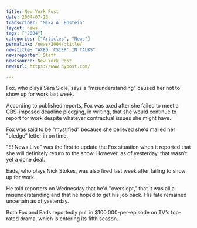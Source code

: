 ```yaml
---
title: New York Post
date: 2004-07-23
transcriber: "Mika A. Epstein"
layout: news
tags: ["2004"]
categories: ["Articles", "News"]
permalink: /news/2004/:title/
newstitle: "AXED 'CSIER' IN TALKS"
newsreporter: Staff
newssource: New York Post
newsurl: https://www.nypost.com/

---
```


Fox, who plays Sara Sidle, says a "misunderstanding" caused her not to show up for work last week.

According to published reports, Fox was axed after she failed to meet a CBS-imposed deadline pledging, in writing, that she would continue to report for work despite whatever contractual issues she might have.

Fox was said to be "mystified" because she believed she'd mailed her "pledge" letter in on time.

"E! News Live" was the first to update the Fox situation when it reported that she will definitely return to the show. However, as of yesterday, that wasn't yet a done deal.

Eads, who plays Nick Stokes, was also fired last week after failing to show up for work.

He told reporters on Wednesday that he'd "overslept," that it was all a misunderstanding and that he hoped to get his job back. His fate remained uncertain as of yesterday.

Both Fox and Eads reportedly pull in $100,000-per-episode on TV's top-rated drama, which is entering its fifth season.
